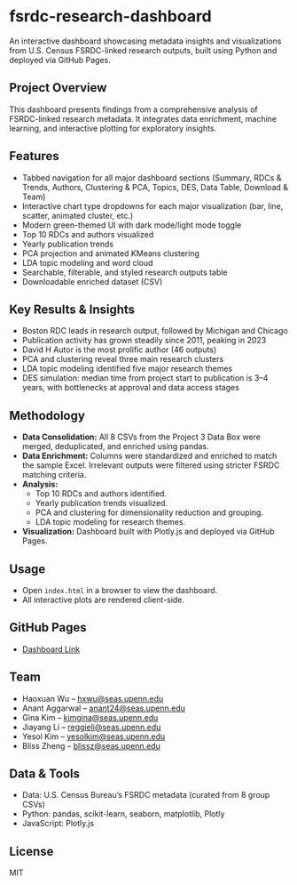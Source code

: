 # fsrdc-research-dashboard
An interactive dashboard showcasing metadata insights and visualizations from U.S. Census FSRDC-linked research outputs, built using Python and deployed via GitHub Pages.

## Project Overview
This dashboard presents findings from a comprehensive analysis of FSRDC-linked research metadata. It integrates data enrichment, machine learning, and interactive plotting for exploratory insights.

## Features
- Tabbed navigation for all major dashboard sections (Summary, RDCs & Trends, Authors, Clustering & PCA, Topics, DES, Data Table, Download & Team)
- Interactive chart type dropdowns for each major visualization (bar, line, scatter, animated cluster, etc.)
- Modern green-themed UI with dark mode/light mode toggle
- Top 10 RDCs and authors visualized
- Yearly publication trends
- PCA projection and animated KMeans clustering
- LDA topic modeling and word cloud
- Searchable, filterable, and styled research outputs table
- Downloadable enriched dataset (CSV)

## Key Results & Insights
- Boston RDC leads in research output, followed by Michigan and Chicago
- Publication activity has grown steadily since 2011, peaking in 2023
- David H Autor is the most prolific author (46 outputs)
- PCA and clustering reveal three main research clusters
- LDA topic modeling identified five major research themes
- DES simulation: median time from project start to publication is 3–4 years, with bottlenecks at approval and data access stages

## Methodology
- **Data Consolidation:** All 8 CSVs from the Project 3 Data Box were merged, deduplicated, and enriched using pandas.
- **Data Enrichment:** Columns were standardized and enriched to match the sample Excel. Irrelevant outputs were filtered using stricter FSRDC matching criteria.
- **Analysis:**
  - Top 10 RDCs and authors identified.
  - Yearly publication trends visualized.
  - PCA and clustering for dimensionality reduction and grouping.
  - LDA topic modeling for research themes.
- **Visualization:** Dashboard built with Plotly.js and deployed via GitHub Pages.

## Usage
- Open `index.html` in a browser to view the dashboard.
- All interactive plots are rendered client-side.

## GitHub Pages
- [Dashboard Link](YOUR_GITHUB_PAGES_LINK_HERE)

## Team
- Haoxuan Wu – hxwu@seas.upenn.edu
- Anant Aggarwal – anant24@seas.upenn.edu
- Gina Kim – kimgina@seas.upenn.edu
- Jiayang Li – reggieli@seas.upenn.edu
- Yesol Kim – yesolkim@seas.upenn.edu
- Bliss Zheng – blissz@seas.upenn.edu

## Data & Tools
- Data: U.S. Census Bureau’s FSRDC metadata (curated from 8 group CSVs)
- Python: pandas, scikit-learn, seaborn, matplotlib, Plotly
- JavaScript: Plotly.js

## License
MIT
